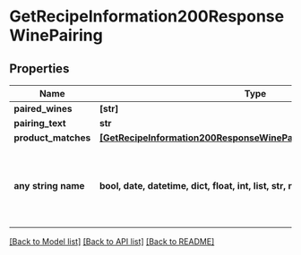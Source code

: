 # GetRecipeInformation200ResponseWinePairing


## Properties
Name | Type | Description | Notes
------------ | ------------- | ------------- | -------------
**paired_wines** | **[str]** |  | 
**pairing_text** | **str** |  | 
**product_matches** | [**[GetRecipeInformation200ResponseWinePairingProductMatchesInner]**](GetRecipeInformation200ResponseWinePairingProductMatchesInner.md) |  | 
**any string name** | **bool, date, datetime, dict, float, int, list, str, none_type** | any string name can be used but the value must be the correct type | [optional]

[[Back to Model list]](../README.md#documentation-for-models) [[Back to API list]](../README.md#documentation-for-api-endpoints) [[Back to README]](../README.md)


